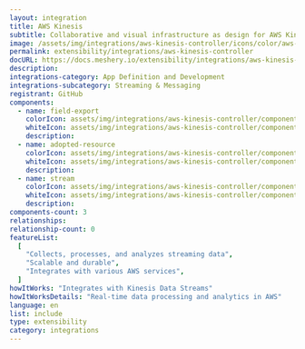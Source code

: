 ```yaml
---
layout: integration
title: AWS Kinesis
subtitle: Collaborative and visual infrastructure as design for AWS Kinesis
image: /assets/img/integrations/aws-kinesis-controller/icons/color/aws-kinesis-controller-color.svg
permalink: extensibility/integrations/aws-kinesis-controller
docURL: https://docs.meshery.io/extensibility/integrations/aws-kinesis-controller
description:
integrations-category: App Definition and Development
integrations-subcategory: Streaming & Messaging
registrant: GitHub
components:
  - name: field-export
    colorIcon: assets/img/integrations/aws-kinesis-controller/components/field-export/icons/color/field-export-color.svg
    whiteIcon: assets/img/integrations/aws-kinesis-controller/components/field-export/icons/white/field-export-white.svg
    description:
  - name: adopted-resource
    colorIcon: assets/img/integrations/aws-kinesis-controller/components/adopted-resource/icons/color/adopted-resource-color.svg
    whiteIcon: assets/img/integrations/aws-kinesis-controller/components/adopted-resource/icons/white/adopted-resource-white.svg
    description:
  - name: stream
    colorIcon: assets/img/integrations/aws-kinesis-controller/components/stream/icons/color/stream-color.svg
    whiteIcon: assets/img/integrations/aws-kinesis-controller/components/stream/icons/white/stream-white.svg
    description:
components-count: 3
relationships:
relationship-count: 0
featureList:
  [
    "Collects, processes, and analyzes streaming data",
    "Scalable and durable",
    "Integrates with various AWS services",
  ]
howItWorks: "Integrates with Kinesis Data Streams"
howItWorksDetails: "Real-time data processing and analytics in AWS"
language: en
list: include
type: extensibility
category: integrations
---
```

